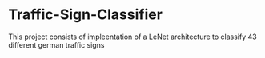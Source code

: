 # Traffic-Sign-Classifier
This project consists of impleentation of a LeNet architecture to classify 43 different german traffic signs 

